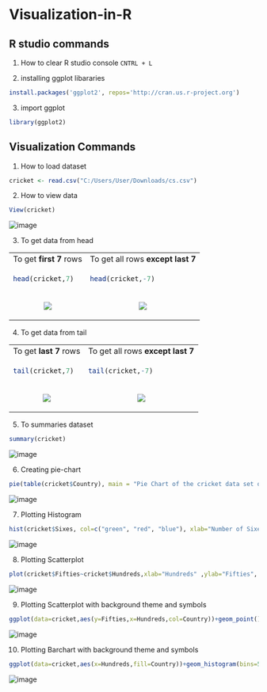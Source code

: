 # Visualization-in-R

## R studio commands
1. How to clear R studio console
`CNTRL + L`

2. installing ggplot libararies
```R
install.packages('ggplot2', repos='http://cran.us.r-project.org')
```

3. import ggplot
```R
library(ggplot2)
``` 

## Visualization Commands

1. How to load dataset
```R
cricket <- read.csv("C:/Users/User/Downloads/cs.csv")
```

2. How to view data 
```R
View(cricket)
```
![image](https://user-images.githubusercontent.com/92450677/203500520-e40743c1-10a1-45aa-a400-4104644648fa.png)

3.	To get data from head

<table>

<tr>
<td align="center"> To get <b>first 7</b> rows</td> 
<td align="center"> To get all rows <b>except last 7</b> </td>
</tr>

<tr>
<td> 

```R
head(cricket,7)
```
</td>
<td>

```R
head(cricket,-7)
```
</td>
</tr>
<tr>
<td align="center"> <p align="center"> <img src="https://user-images.githubusercontent.com/92450677/203500442-ec6ec5fb-813b-476c-8584-5a8a2f836b13.png"/> </td> 
<td align="center"> <img src="https://user-images.githubusercontent.com/92450677/203500385-04befdf5-2f80-4ba6-a5fd-c5d1a6a598e0.png"/> </td>
</tr>

</table>


4. To get data from tail

<table>

<tr>
<td align="center"> To get <b>last 7</b> rows</td> 
<td align="center"> To get all rows <b>except last 7</b> </td>
</tr>

<tr>
<td> 

```R
tail(cricket,7)
```
</td>
<td>

```R
tail(cricket,-7)
```
</td>
</tr>
<tr>
<td align="center"> <p align="center"> <img src="https://user-images.githubusercontent.com/92450677/203500313-ce9efab7-de25-4cf5-8413-2ff80cce75b0.png"/> </p></td> 
<td align="center"> <img src="https://user-images.githubusercontent.com/92450677/203500058-88281f9f-6972-4a91-967e-234255bc9c14.png"/> </td>
</tr>

</table>


5. To summaries dataset 
```R
summary(cricket)
```
![image](https://user-images.githubusercontent.com/92450677/203502539-15dc4e2f-8165-4912-90f3-6ee7e2d478bc.png)

6. Creating pie-chart
```R
pie(table(cricket$Country), main = "Pie Chart of the cricket data set of contries", col = c("orange","pink","red","blue","yellow","green","violet"), radius = 1)
```
![image](https://user-images.githubusercontent.com/92450677/203504766-10d56da1-2310-4a12-8d5c-2ae7c0eedb3f.png)

7. Plotting Histogram
```R
hist(cricket$Sixes, col=c("green", "red", "blue"), xlab="Number of Sixes", ylab= "Frequncy of Sixes", main="Histogram of Sixes")
```
![image](https://user-images.githubusercontent.com/92450677/203508360-b1e81092-8567-4deb-b0ac-a3cc35a9f1df.png)

8. Plotting Scatterplot
```R
plot(cricket$Fifties~cricket$Hundreds,xlab="Hundreds" ,ylab="Fifties", main="Scatterplot for Hundreds vs Fifties", col=c("blue", "red"),pch=16)
```
![image](https://user-images.githubusercontent.com/66154908/203515709-66390640-37a3-4261-8212-71ae62533007.png)


9. Plotting Scatterplot with background theme and symbols
```R
ggplot(data=cricket,aes(y=Fifties,x=Hundreds,col=Country))+geom_point()
```
![image](https://user-images.githubusercontent.com/92450677/203516332-ff05059f-5337-4153-8969-3c0b10c10074.png)

10. Plotting Barchart with background theme and symbols
```R
ggplot(data=cricket,aes(x=Hundreds,fill=Country))+geom_histogram(bins=50)
```
![image](https://user-images.githubusercontent.com/92450677/203518005-c5a2ccac-0d81-4030-8f7a-eb867d134936.png)


